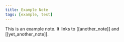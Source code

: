 ```yaml
---
title: Example Note
tags: [example, test]
---
```


This is an example note. It links to [[another_note]] and [[yet_another_note]].

